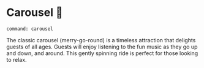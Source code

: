 # Carousel 🎠

```
command: carousel
```

The classic carousel (merry-go-round) is a timeless attraction that delights guests of all ages. Guests will enjoy listening to the fun music as they go up and down, and around. This gently spinning ride is perfect for those looking to relax.

